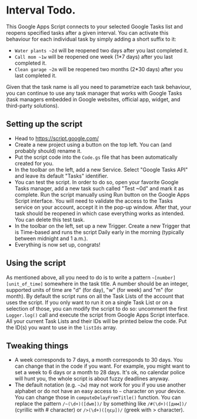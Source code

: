 # Interval Todo.
This Google Apps Script connects to your selected Google Tasks list and reopens specified tasks after a given interval. You can activate this behaviour for each individual task by simply adding a short suffix to it:

- `Water plants ~2d` will be reopened two days after you last completed it.
- `Call mom ~1w` will be reopened one week (1*7 days) after you last completed it.
- `Clean garage ~2m` will be reopened two months (2*30 days) after you last completed it.

Given that the task name is all you need to parametrize each task behaviour, you can continue to use any task manager that works with Google Tasks (task managers embedded in Google websites, official app, widget, and third-party solutions). 

## Setting up the script

- Head to https://script.google.com/
- Create a new project using a button on the top left. You can (and probably should) rename it.
- Put the script code into the `Code.gs` file that has been automatically created for you.
- In the toolbar on the left, add a new Service. Select "Google Tasks API" and leave its default "Tasks" identifier.
- You can test the script. In order to do so, open your favorite Google Tasks manager, add a new task such called "Test ~0d" and mark it as complete. Run the script manually using Run button on the Google Apps Script interface. You will need to validate the access to the Tasks service on your account, accept it in the pop-up window. After that, your task should be reopened in which case everything works as intended. You can delete this test task.
- In the toolbar on the left, set up a new Trigger. Create a new Trigger that is Time-based and runs the script Daily early in the morning (typically between midnight and 1 a.m.).
- Everything is now set up, congrats! 

## Using the script

As mentioned above, all you need to do is to write a pattern `~[number][unit_of_time]` somewhere in the task title. A number should be an integer, supported units of time are "d" (for day), "w" (for week) and "m" (for month). By default the script runs on all the Task Lists of the account that uses the script. If you only want to run it on a single Task List or on a selection of those, you can modify the script to do so: uncomment the first `Logger.log()` call and execute the script from Google Apps Script interface. All your current Task Lists and their IDs will be printed below the code. Put the ID(s) you want to use in the `listIds` array.

## Tweaking things

- A week corresponds to 7 days, a month corresponds to 30 days. You can change that in the code if you want. For example, you might want to set a week to 6 days or a month to 28 days. It's ok, no calendar police will hunt you, the whole script is about fuzzy deadlines anyway.
- The default notation (e.g. `~2w`) may not work for you if you use another alphabet or do not have an easy access to `~` character on your device. You can change those in `computeDelayFromTitle()` function. You can replace the pattern `/~(\d+)([dwm])/` by something like `/#(\d+)([днм])/` (cyrillic with # character) or `/>(\d+)([ηεμ])/` (greek with > character). 
